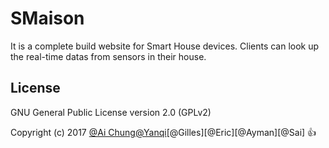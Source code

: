 # SMaison


It is a complete build website for Smart House devices. Clients can look up the real-time datas from sensors in their house.









## License

GNU General Public License version 2.0 (GPLv2)

Copyright (c) 2017 [@Ai Chung](https://github.com/aliceaichung)[@Yanqi](https://github.com/ikariii)[@Gilles][@Eric][@Ayman][@Sai] :+1: 
